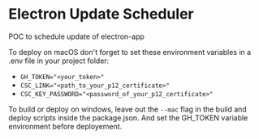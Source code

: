 # Electron Update Scheduler
POC to schedule update of electron-app

To deploy on macOS don't forget to set these environment variables in a .env file in your project folder:
- `GH_TOKEN="<your_token>"`
- `CSC_LINK="<path_to_your_p12_certificate>"`
- `CSC_KEY_PASSWORD="<password_of_your_p12_certificate>"`

To build or deploy on windows, leave out the `--mac` flag in the build and deploy scripts inside the package.json. And set the GH_TOKEN variable environment before deployement.
